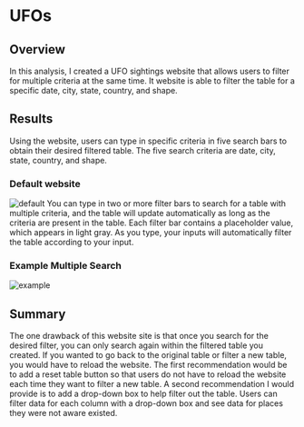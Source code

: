# UFOs

## Overview
In this analysis, I created a UFO sightings website that allows users to filter for multiple criteria at the same time. It website is able to filter the table for a specific date, city, state, country, and shape.

## Results
Using the website, users can type in specific criteria in five search bars to obtain their desired filtered table. The five search criteria are date, city, state, country, and shape.
### Default website
![default](https://user-images.githubusercontent.com/106292020/184471017-f4b21f9b-4dd5-4d6d-9053-f807cff0b078.PNG)
You can type in two or more filter bars to search for a table with multiple criteria, and the table will update automatically as long as the criteria are present in the table. Each filter bar contains a placeholder value, which appears in light gray. As you type, your inputs will automatically filter the table according to your input.
### Example Multiple Search
![example](https://user-images.githubusercontent.com/106292020/184471968-d7316567-ff8b-40ac-a636-22e225cc5ee7.PNG)

## Summary
The one drawback of this website site is that once you search for the desired filter, you can only search again within the filtered table you created. If you wanted to go back to the original table or filter a new table, you would have to reload the website. The first recommendation would be to add a reset table button so that users do not have to reload the website each time they want to filter a new table. A second recommendation I would provide is to add a drop-down box to help filter out the table. Users can filter data for each column with a drop-down box and see data for places they were not aware existed.
